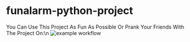# funalarm-python-project
You Can Use This Project As Fun As Possible Or Prank Your Friends With The Project On:\n
![example workflow](https://github.com/github/docs/actions/workflows/main.yml/badge.svg)

